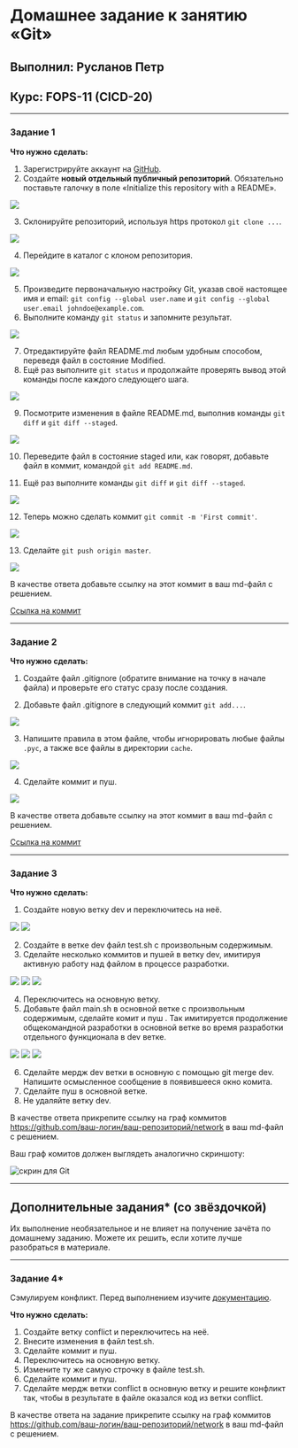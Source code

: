# Домашнее задание к занятию «Git»
## Выполнил: Русланов Петр
## Курс: FOPS-11 (CICD-20) 

---

### Задание 1

**Что нужно сделать:**

1. Зарегистрируйте аккаунт на [GitHub](https://github.com/).
2. Создайте  **новый отдельный публичный репозиторий**. Обязательно поставьте галочку в поле «Initialize this repository with a README».

<img src = "img/8-01-001.png">

3. Склонируйте репозиторий, используя https протокол `git clone ...`.

<img src = "img/8-01-002.png">

4. Перейдите в каталог с клоном репозитория.

<img src = "img/8-01-003.png">

5. Произведите первоначальную настройку Git, указав своё настоящее имя и email: `git config --global user.name` и `git config --global user.email johndoe@example.com`.
6. Выполните команду `git status` и запомните результат.

<img src = "img/8-01-004.png">

7. Отредактируйте файл README.md любым удобным способом, переведя файл в состояние Modified.
8. Ещё раз выполните `git status` и продолжайте проверять вывод этой команды после каждого следующего шага.

<img src = "img/8-01-006.png">

9. Посмотрите изменения в файле README.md, выполнив команды `git diff` и `git diff --staged`.

<img src = "img/8-01-008.png">

10. Переведите файл в состояние staged или, как говорят, добавьте файл в коммит, командой `git add README.md`.

11. Ещё раз выполните команды `git diff` и `git diff --staged`.

<img src = "img/8-01-009.png">

12. Теперь можно сделать коммит `git commit -m 'First commit'`.

<img src = "img/8-01-010.png">

13. Сделайте `git push origin master`.

<img src = "img/8-01-012.png">

В качестве ответа добавьте ссылку на этот коммит в ваш md-файл с решением.

[Ссылка на коммит](https://github.com/pruslanov/git_test_rep/commit/ed32e381e76cf87b5a8a443a82f61d79021f6036)

---

### Задание 2

**Что нужно сделать:**

1. Создайте файл .gitignore (обратите внимание на точку в начале файла) и проверьте его статус сразу после создания.

2. Добавьте файл .gitignore в следующий коммит `git add...`.

<img src = "img/8-01-013.png">

3. Напишите правила в этом файле, чтобы игнорировать любые файлы `.pyc`, а также все файлы в директории `cache`.

<img src = "img/8-01-014.png">

4. Сделайте коммит и пуш.

<img src = "img/8-01-015.png">

В качестве ответа добавьте ссылку на этот коммит в ваш md-файл с решением.

[Ссылка на коммит](https://github.com/pruslanov/git_test_rep/commit/e6e8ab70535f571d6132bee9456221d6d5e7b4bb)

---

### Задание 3

**Что нужно сделать:**

1. Создайте новую ветку dev и переключитесь на неё.

<img src = "img/8-01-016.png">
<img src = "img/8-01-017.png">

2. Создайте в ветке dev файл test.sh с произвольным содержимым.
3. Сделайте несколько коммитов и пушей  в ветку dev, имитируя активную работу над  файлом в процессе разработки.

<img src = "img/8-01-018.png">
<img src = "img/8-01-019.png">
<img src = "img/8-01-020.png">

4. Переключитесь на основную ветку.
5. Добавьте файл main.sh в основной ветке с произвольным содержимым, сделайте комит и пуш . Так имитируется продолжение общекомандной разработки в основной ветке во время разработки отдельного функционала в dev  ветке.

<img src = "img/8-01-021_new.png">
<img src = "img/8-01-022.png">
<img src = "img/8-01-023.png">

6. Сделайте мердж dev  ветки в основную с помощью git merge dev. Напишите осмысленное сообщение в появившееся окно комита.
7. Сделайте пуш в основной ветке.
8. Не удаляйте ветку dev.

В качестве ответа прикрепите ссылку на граф коммитов https://github.com/ваш-логин/ваш-репозиторий/network в ваш md-файл с решением.

Ваш граф комитов должен выглядеть аналогично скриншоту:   

![скрин для Git](https://github.com/netology-code/sdvps-homeworks/assets/77622076/e73589cf-7e97-40e5-ac01-d1d55376f1b9)

---
## Дополнительные задания* (со звёздочкой)

Их выполнение необязательное и не влияет на получение зачёта по домашнему заданию. Можете их решить, если хотите лучше разобраться в материале.

---
### Задание 4*

Сэмулируем конфликт. Перед выполнением изучите [документацию](https://git-scm.com/book/ru/v2/%D0%98%D0%BD%D1%81%D1%82%D1%80%D1%83%D0%BC%D0%B5%D0%BD%D1%82%D1%8B-Git-%D0%9F%D1%80%D0%BE%D0%B4%D0%B2%D0%B8%D0%BD%D1%83%D1%82%D0%BE%D0%B5-%D1%81%D0%BB%D0%B8%D1%8F%D0%BD%D0%B8%D0%B5).

**Что нужно сделать:**

1. Создайте ветку conflict и переключитесь на неё.
2. Внесите изменения в файл test.sh. 
3. Сделайте коммит и пуш.
4. Переключитесь на основную ветку.
5. Измените ту же самую строчку в файле test.sh.
6. Сделайте коммит и пуш.
7. Сделайте мердж ветки conflict в основную ветку и решите конфликт так, чтобы в результате в файле оказался код из ветки conflict.

В качестве ответа на задание прикрепите ссылку на граф коммитов https://github.com/ваш-логин/ваш-репозиторий/network в ваш md-файл с решением.